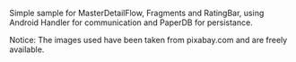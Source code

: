 Simple sample for MasterDetailFlow, Fragments and RatingBar, using Android Handler for communication and PaperDB for persistance.

Notice: The images used have been taken from pixabay.com and are freely available.
 